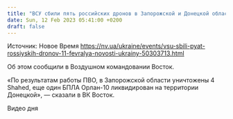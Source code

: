 ```yaml
---
title: "ВСУ сбили пять российских дронов в Запорожской и Донецкой областях"
date: Sun, 12 Feb 2023 05:41:00 +0200
draft: false
---
```

Источник: Новое Время https://nv.ua/ukraine/events/vsu-sbili-pyat-rossiyskih-dronov-11-fevralya-novosti-ukrainy-50303713.html


Об этом сообщили в Воздушном командовании Восток.

«По результатам работы ПВО, в Запорожской области уничтожены 4 Shahed, еще один БПЛА Орлан-10 ликвидирован на территории Донецкой», — сказали в ВК Восток.

  Видео дня   
